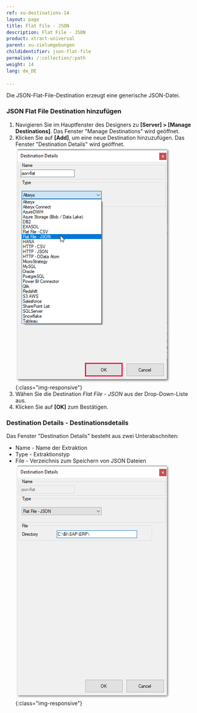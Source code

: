```yaml
---
ref: xu-destinations-14
layout: page
title: Flat File - JSON
description: Flat File - JSON
product: xtract-universal
parent: xu-zielumgebungen
childidentifier: json-flat-file
permalink: /:collection/:path
weight: 14
lang: de_DE

---
```

Die JSON-Flat-File-Destination erzeugt eine generische JSON-Datei.

### JSON Flat File Destination hinzufügen
1. Navigieren Sie im Hauptfenster des Designers zu **[Server] > [Manage Destinations]**. Das Fenster "Manage Destinations" wird geöffnet.
2. Klicken Sie auf **[Add]**, um eine neue Destination hinzuzufügen. Das Fenster "Destination Details" wird geöffnet.
![XU_flatfile_JSON_Destination](/img/content/xu/json/json-flat-destination-det.png){:class="img-responsive"}
3. Wähen Sie die Destination *Flat File - JSON* aus der Drop-Down-Liste aus.
4. Klicken Sie auf **[OK]** zum Bestätigen.
 
### Destination Details - Destinationsdetails
Das Fenster "Destination Details" besteht aus zwei Unterabschniten:
- Name - Name der Extraktion
- Type - Extraktionstyp
- File - Verzeichnis zum Speichern von JSON Dateien
![JSON-Flat-Destination-Details](/img/content/xu/json/json-flat-Destination-Details.png){:class="img-responsive"}

